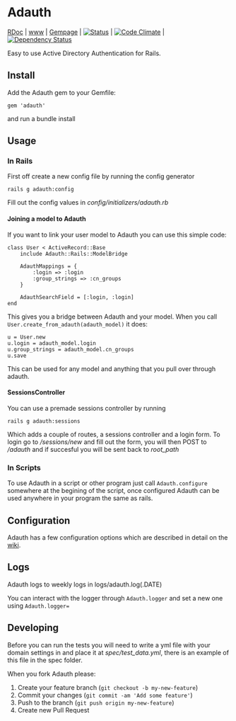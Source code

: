 # Adauth
[RDoc](http://rubydoc.info/github/Arcath/Adauth/master/frames) | [www](http://adauth.arcath.net) | [Gempage](http://rubygems.org/gems/adauth) | [![Status](https://secure.travis-ci.org/Arcath/Adauth.png?branch=master)](http://travis-ci.org/Arcath/Adauth) | [![Code Climate](https://codeclimate.com/github/Arcath/Adauth.png)](https://codeclimate.com/github/Arcath/Adauth) | [![Dependency Status](https://gemnasium.com/Arcath/Adauth.png)](https://gemnasium.com/Arcath/Adauth)


Easy to use Active Directory Authentication for Rails.

## Install

Add the Adauth gem to your Gemfile:

    gem 'adauth'

and run a bundle install

## Usage

### In Rails

First off create a new config file by running the config generator

    rails g adauth:config

Fill out the config values in _config/initializers/adauth.rb_

#### Joining a model to Adauth

If you want to link your user model to Adauth you can use this simple code:

    class User < ActiveRecord::Base
		include Adauth::Rails::ModelBridge
		
		AdauthMappings = {
			:login => :login
			:group_strings => :cn_groups
		}
		
		AdauthSearchField = [:login, :login]
	end
	
This gives you a bridge between Adauth and your model. When you call `User.create_from_adauth(adauth_model)` it does:

    u = User.new
    u.login = adauth_model.login
	u.group_strings = adauth_model.cn_groups
	u.save
	
This can be used for any model and anything that you pull over through adauth.

#### SessionsController

You can use a premade sessions controller by running

    rails g adauth:sessions
	
Which adds a couple of routes, a sessions controller and a login form. To login go to _/sessions/new_ and fill out the form, you will then POST to _/adauth_ and if succesful you will be sent back to _root_path_

### In Scripts

To use Adauth in a script or other program just call `Adauth.configure` somewhere at the begining of the script, once configured Adauth can be used anywhere in your program the same as rails.

## Configuration

Adauth has a few configuration options which are described in detail on the [wiki](https://github.com/Arcath/Adauth/wiki/Configuring).

## Logs

Adauth logs to weekly logs in logs/adauth.log(.DATE)

You can interact with the logger through `Adauth.logger` and set a new one using `Adauth.logger=`

## Developing

Before you can run the tests you will need to write a yml file with your domain settings in and place it at _spec/test_data.yml_, there is an example of this file in the spec folder.

When you fork Adauth please:

1. Create your feature branch (`git checkout -b my-new-feature`)
2. Commit your changes (`git commit -am 'Add some feature'`)
3. Push to the branch (`git push origin my-new-feature`)
4. Create new Pull Request
